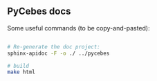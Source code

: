 ## PyCebes docs

Some useful commands (to be copy-and-pasted):

```bash

# Re-generate the doc project:
sphinx-apidoc -F -o ./ ../pycebes

# build
make html
```

